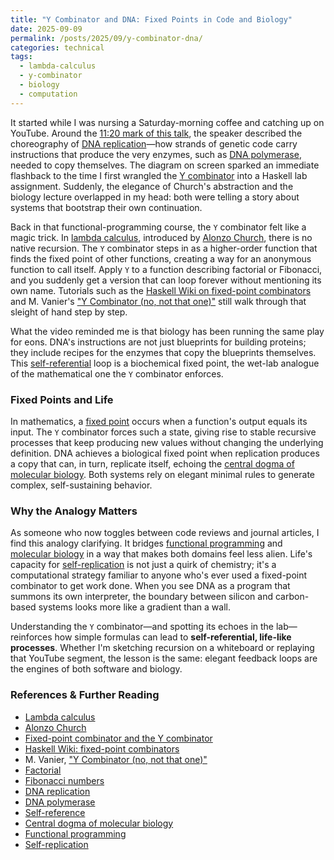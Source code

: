 ```yaml
---
title: "Y Combinator and DNA: Fixed Points in Code and Biology"
date: 2025-09-09
permalink: /posts/2025/09/y-combinator-dna/
categories: technical
tags:
  - lambda-calculus
  - y-combinator
  - biology
  - computation
---
```


It started while I was nursing a Saturday-morning coffee and catching up on YouTube. Around the [11:20 mark of this talk](https://youtu.be/eis11j_igms?t=680), the speaker described the choreography of [DNA replication](https://en.wikipedia.org/wiki/DNA_replication)—how strands of genetic code carry instructions that produce the very enzymes, such as [DNA polymerase](https://en.wikipedia.org/wiki/DNA_polymerase), needed to copy themselves. The diagram on screen sparked an immediate flashback to the time I first wrangled the [Y combinator](https://en.wikipedia.org/wiki/Fixed-point_combinator#Y_combinator) into a Haskell lab assignment. Suddenly, the elegance of Church's abstraction and the biology lecture overlapped in my head: both were telling a story about systems that bootstrap their own continuation.

Back in that functional-programming course, the `Y` combinator felt like a magic trick. In [lambda calculus](https://en.wikipedia.org/wiki/Lambda_calculus), introduced by [Alonzo Church](https://en.wikipedia.org/wiki/Alonzo_Church), there is no native recursion. The `Y` combinator steps in as a higher-order function that finds the fixed point of other functions, creating a way for an anonymous function to call itself. Apply `Y` to a function describing factorial or Fibonacci, and you suddenly get a version that can loop forever without mentioning its own name. Tutorials such as the [Haskell Wiki on fixed-point combinators](https://wiki.haskell.org/Fixed-point_combinators#The_Y_combinator) and M. Vanier's ["Y Combinator (no, not that one)"](https://mvanier.livejournal.com/2897.html) still walk through that sleight of hand step by step.

What the video reminded me is that biology has been running the same play for eons. DNA's instructions are not just blueprints for building proteins; they include recipes for the enzymes that copy the blueprints themselves. This [self-referential](https://en.wikipedia.org/wiki/Self-reference) loop is a biochemical fixed point, the wet-lab analogue of the mathematical one the `Y` combinator enforces.

### Fixed Points and Life

In mathematics, a [fixed point](https://en.wikipedia.org/wiki/Fixed_point_(mathematics)) occurs when a function's output equals its input. The `Y` combinator forces such a state, giving rise to stable recursive processes that keep producing new values without changing the underlying definition. DNA achieves a biological fixed point when replication produces a copy that can, in turn, replicate itself, echoing the [central dogma of molecular biology](https://en.wikipedia.org/wiki/Central_dogma_of_molecular_biology). Both systems rely on elegant minimal rules to generate complex, self-sustaining behavior.

### Why the Analogy Matters

As someone who now toggles between code reviews and journal articles, I find this analogy clarifying. It bridges [functional programming](https://en.wikipedia.org/wiki/Functional_programming) and [molecular biology](https://en.wikipedia.org/wiki/Molecular_biology) in a way that makes both domains feel less alien. Life's capacity for [self-replication](https://en.wikipedia.org/wiki/Self-replication) is not just a quirk of chemistry; it's a computational strategy familiar to anyone who's ever used a fixed-point combinator to get work done. When you see DNA as a program that summons its own interpreter, the boundary between silicon and carbon-based systems looks more like a gradient than a wall.

Understanding the `Y` combinator—and spotting its echoes in the lab—reinforces how simple formulas can lead to **self-referential, life-like processes**. Whether I'm sketching recursion on a whiteboard or replaying that YouTube segment, the lesson is the same: elegant feedback loops are the engines of both software and biology.

### References & Further Reading

- [Lambda calculus](https://en.wikipedia.org/wiki/Lambda_calculus)
- [Alonzo Church](https://en.wikipedia.org/wiki/Alonzo_Church)
- [Fixed-point combinator and the Y combinator](https://en.wikipedia.org/wiki/Fixed-point_combinator#Y_combinator)
- [Haskell Wiki: fixed-point combinators](https://wiki.haskell.org/Fixed-point_combinators#The_Y_combinator)
- M. Vanier, ["Y Combinator (no, not that one)"](https://mvanier.livejournal.com/2897.html)
- [Factorial](https://en.wikipedia.org/wiki/Factorial)
- [Fibonacci numbers](https://en.wikipedia.org/wiki/Fibonacci_number)
- [DNA replication](https://en.wikipedia.org/wiki/DNA_replication)
- [DNA polymerase](https://en.wikipedia.org/wiki/DNA_polymerase)
- [Self-reference](https://en.wikipedia.org/wiki/Self-reference)
- [Central dogma of molecular biology](https://en.wikipedia.org/wiki/Central_dogma_of_molecular_biology)
- [Functional programming](https://en.wikipedia.org/wiki/Functional_programming)
- [Self-replication](https://en.wikipedia.org/wiki/Self-replication)

